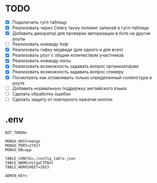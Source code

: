 # TODO
- [X] Подключить гугл таблицу  
- [X] Реализовать через Celery таску поллинг записей в гугл-таблице  
- [X] Добавить декоратор для проверки авторизации в боте на другие роуты  
- [ ] Реализовать команду _help_  
- [X] Реализовать гифку медведя (для одного и для всех)  
- [X] Реализовать роут с общим количеством участников  
- [X] Реализовать команду _menu_  
- [X] Реализовать возможность задавать вопрос организаторам  
- [X] Реализовать возможность задавать вопрос спикеру  
- [X] Посмотреть как отлавливать только определенный content type в роуте  
- [ ] Добавить нормальную поддержку английского языка
- [ ] Сделать обработку ошибок
- [ ] Сделать защиту от повторного нажатия кнопок

# .env
```dotenv
BOT_TOKEN=

MONGO_HOST=mongo
MONGO_PORT=27017
MONGO_DB=app

TABLE_CONFIG=./config_table.json
TABLE_NAME=VolgaCTFBot
TABLE_WORKSHEET=2023

ADMIN_KEY=
```